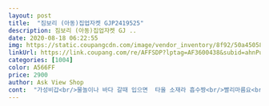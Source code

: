 ```yaml
---
layout: post 
title:  "짐보리 (아동)집업자켓 GJP2419525" 
description: 짐보리 (아동)집업자켓 GJ ..
date: 2020-08-18 06:22:55 
img: https://static.coupangcdn.com/image/vendor_inventory/8f92/50a45058ac4ddd34dd41e8016c68d1f5a0728a8d4ce540e4a59fe88f7f91.jpg 
linkUrl: https://link.coupang.com/re/AFFSDP?lptag=AF3600438&subid=ahnPublicAsk&pageKey=299190059&itemId=942327439&vendorItemId=5329364638&traceid=V0-113-2280671f629c7931 
categories: [1004] 
color: A566FF 
price: 2900 
author: Ask View Shop 
cont:  "가성비갑<br/>물놀이나 바다 갈때 입으면  타올 소재라 흡수짱<br/>빨리마름요<br/>예상했던 대로 약간 타올 재질에 옷이네요.<br/> 여름에 물놀이 후 입으면 딱 좋을 거 같아요.<br/> S 사이즈 샀는데 약간 크네요.<br/>내년 봄까지는 입을 수 있을 것 같아요.<br/><br/>예상했던대로 약간 타올 재질의 옷이네요.<br/> 여름에 물놀이 후 입어도 좋을 것 같아요.<br/>평소 120 사이즈로 입는데 S 사이즈로 구매 했어요.<br/> 약간 커서 내년 여름까지 이용할 수 있을 것 같아요.<br/><br/>" 
---
```

